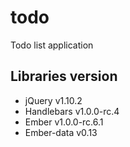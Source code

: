 todo
====

Todo list application

Libraries version
-----------------
* jQuery v1.10.2
* Handlebars v1.0.0-rc.4
* Ember v1.0.0-rc.6.1
* Ember-data v0.13